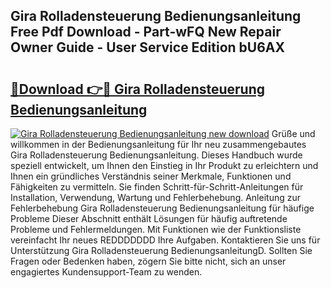 ## Gira Rolladensteuerung Bedienungsanleitung Free Pdf Download - Part-wFQ New Repair Owner Guide - User Service Edition bU6AX

# <h2><a href="http://df1977.blite.top/?on=Gira+Rolladensteuerung+Bedienungsanleitung">🔗Download 👉🔴 Gira Rolladensteuerung Bedienungsanleitung</a></h2>

[![Gira Rolladensteuerung Bedienungsanleitung new download](https://i.imgur.com/lujVjoI.png)](http://df1977.blite.top/?on=Gira+Rolladensteuerung+Bedienungsanleitung)
Grüße und willkommen in der Bedienungsanleitung für Ihr neu zusammengebautes Gira Rolladensteuerung Bedienungsanleitung. Dieses Handbuch wurde speziell entwickelt, um Ihnen den Einstieg in Ihr Produkt zu erleichtern und Ihnen ein gründliches Verständnis seiner Merkmale, Funktionen und Fähigkeiten zu vermitteln. Sie finden Schritt-für-Schritt-Anleitungen für Installation, Verwendung, Wartung und Fehlerbehebung. Anleitung zur Fehlerbehebung Gira Rolladensteuerung Bedienungsanleitung für häufige Probleme Dieser Abschnitt enthält Lösungen für häufig auftretende Probleme und Fehlermeldungen. Mit Funktionen wie der Funktionsliste vereinfacht Ihr neues REDDDDDDD Ihre Aufgaben. Kontaktieren Sie uns für Unterstützung Gira Rolladensteuerung BedienungsanleitungD. Sollten Sie Fragen oder Bedenken haben, zögern Sie bitte nicht, sich an unser engagiertes Kundensupport-Team zu wenden.
